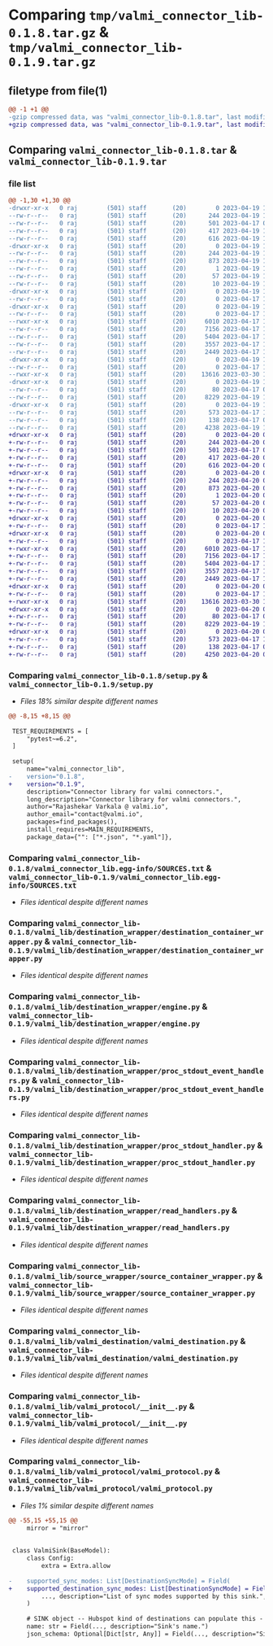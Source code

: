 # Comparing `tmp/valmi_connector_lib-0.1.8.tar.gz` & `tmp/valmi_connector_lib-0.1.9.tar.gz`

## filetype from file(1)

```diff
@@ -1 +1 @@
-gzip compressed data, was "valmi_connector_lib-0.1.8.tar", last modified: Wed Apr 19 16:32:40 2023, max compression
+gzip compressed data, was "valmi_connector_lib-0.1.9.tar", last modified: Thu Apr 20 08:00:22 2023, max compression
```

## Comparing `valmi_connector_lib-0.1.8.tar` & `valmi_connector_lib-0.1.9.tar`

### file list

```diff
@@ -1,30 +1,30 @@
-drwxr-xr-x   0 raj        (501) staff       (20)        0 2023-04-19 16:32:40.463301 valmi_connector_lib-0.1.8/
--rw-r--r--   0 raj        (501) staff       (20)      244 2023-04-19 16:32:40.463343 valmi_connector_lib-0.1.8/PKG-INFO
--rw-r--r--   0 raj        (501) staff       (20)      501 2023-04-17 08:03:07.000000 valmi_connector_lib-0.1.8/pyproject.toml
--rw-r--r--   0 raj        (501) staff       (20)      417 2023-04-19 16:32:40.463564 valmi_connector_lib-0.1.8/setup.cfg
--rw-r--r--   0 raj        (501) staff       (20)      616 2023-04-19 16:17:39.000000 valmi_connector_lib-0.1.8/setup.py
-drwxr-xr-x   0 raj        (501) staff       (20)        0 2023-04-19 16:32:40.460399 valmi_connector_lib-0.1.8/valmi_connector_lib.egg-info/
--rw-r--r--   0 raj        (501) staff       (20)      244 2023-04-19 16:32:40.000000 valmi_connector_lib-0.1.8/valmi_connector_lib.egg-info/PKG-INFO
--rw-r--r--   0 raj        (501) staff       (20)      873 2023-04-19 16:32:40.000000 valmi_connector_lib-0.1.8/valmi_connector_lib.egg-info/SOURCES.txt
--rw-r--r--   0 raj        (501) staff       (20)        1 2023-04-19 16:32:40.000000 valmi_connector_lib-0.1.8/valmi_connector_lib.egg-info/dependency_links.txt
--rw-r--r--   0 raj        (501) staff       (20)       57 2023-04-19 16:32:40.000000 valmi_connector_lib-0.1.8/valmi_connector_lib.egg-info/requires.txt
--rw-r--r--   0 raj        (501) staff       (20)       10 2023-04-19 16:32:40.000000 valmi_connector_lib-0.1.8/valmi_connector_lib.egg-info/top_level.txt
-drwxr-xr-x   0 raj        (501) staff       (20)        0 2023-04-19 16:32:40.460497 valmi_connector_lib-0.1.8/valmi_lib/
--rw-r--r--   0 raj        (501) staff       (20)        0 2023-04-17 11:13:32.000000 valmi_connector_lib-0.1.8/valmi_lib/__init__.py
-drwxr-xr-x   0 raj        (501) staff       (20)        0 2023-04-19 16:32:40.461655 valmi_connector_lib-0.1.8/valmi_lib/destination_wrapper/
--rw-r--r--   0 raj        (501) staff       (20)        0 2023-04-17 11:26:07.000000 valmi_connector_lib-0.1.8/valmi_lib/destination_wrapper/__init__.py
--rwxr-xr-x   0 raj        (501) staff       (20)     6010 2023-04-17 11:37:39.000000 valmi_connector_lib-0.1.8/valmi_lib/destination_wrapper/destination_container_wrapper.py
--rw-r--r--   0 raj        (501) staff       (20)     7156 2023-04-17 11:38:33.000000 valmi_connector_lib-0.1.8/valmi_lib/destination_wrapper/engine.py
--rw-r--r--   0 raj        (501) staff       (20)     5404 2023-04-17 11:38:11.000000 valmi_connector_lib-0.1.8/valmi_lib/destination_wrapper/proc_stdout_event_handlers.py
--rw-r--r--   0 raj        (501) staff       (20)     3557 2023-04-17 11:38:17.000000 valmi_connector_lib-0.1.8/valmi_lib/destination_wrapper/proc_stdout_handler.py
--rw-r--r--   0 raj        (501) staff       (20)     2449 2023-04-17 11:38:24.000000 valmi_connector_lib-0.1.8/valmi_lib/destination_wrapper/read_handlers.py
-drwxr-xr-x   0 raj        (501) staff       (20)        0 2023-04-19 16:32:40.461984 valmi_connector_lib-0.1.8/valmi_lib/source_wrapper/
--rw-r--r--   0 raj        (501) staff       (20)        0 2023-04-17 10:24:00.000000 valmi_connector_lib-0.1.8/valmi_lib/source_wrapper/__init__.py
--rwxr-xr-x   0 raj        (501) staff       (20)    13616 2023-03-30 16:20:11.000000 valmi_connector_lib-0.1.8/valmi_lib/source_wrapper/source_container_wrapper.py
-drwxr-xr-x   0 raj        (501) staff       (20)        0 2023-04-19 16:32:40.462469 valmi_connector_lib-0.1.8/valmi_lib/valmi_destination/
--rw-r--r--   0 raj        (501) staff       (20)       80 2023-04-17 07:57:27.000000 valmi_connector_lib-0.1.8/valmi_lib/valmi_destination/__init__.py
--rw-r--r--   0 raj        (501) staff       (20)     8229 2023-04-19 16:29:23.000000 valmi_connector_lib-0.1.8/valmi_lib/valmi_destination/valmi_destination.py
-drwxr-xr-x   0 raj        (501) staff       (20)        0 2023-04-19 16:32:40.463114 valmi_connector_lib-0.1.8/valmi_lib/valmi_protocol/
--rw-r--r--   0 raj        (501) staff       (20)      573 2023-04-17 12:17:20.000000 valmi_connector_lib-0.1.8/valmi_lib/valmi_protocol/__init__.py
--rw-r--r--   0 raj        (501) staff       (20)      138 2023-04-17 07:57:16.000000 valmi_connector_lib-0.1.8/valmi_lib/valmi_protocol/valmi_event.py
--rw-r--r--   0 raj        (501) staff       (20)     4238 2023-04-19 16:17:21.000000 valmi_connector_lib-0.1.8/valmi_lib/valmi_protocol/valmi_protocol.py
+drwxr-xr-x   0 raj        (501) staff       (20)        0 2023-04-20 08:00:22.546905 valmi_connector_lib-0.1.9/
+-rw-r--r--   0 raj        (501) staff       (20)      244 2023-04-20 08:00:22.546954 valmi_connector_lib-0.1.9/PKG-INFO
+-rw-r--r--   0 raj        (501) staff       (20)      501 2023-04-17 08:03:07.000000 valmi_connector_lib-0.1.9/pyproject.toml
+-rw-r--r--   0 raj        (501) staff       (20)      417 2023-04-20 08:00:22.547177 valmi_connector_lib-0.1.9/setup.cfg
+-rw-r--r--   0 raj        (501) staff       (20)      616 2023-04-20 08:00:10.000000 valmi_connector_lib-0.1.9/setup.py
+drwxr-xr-x   0 raj        (501) staff       (20)        0 2023-04-20 08:00:22.544036 valmi_connector_lib-0.1.9/valmi_connector_lib.egg-info/
+-rw-r--r--   0 raj        (501) staff       (20)      244 2023-04-20 08:00:22.000000 valmi_connector_lib-0.1.9/valmi_connector_lib.egg-info/PKG-INFO
+-rw-r--r--   0 raj        (501) staff       (20)      873 2023-04-20 08:00:22.000000 valmi_connector_lib-0.1.9/valmi_connector_lib.egg-info/SOURCES.txt
+-rw-r--r--   0 raj        (501) staff       (20)        1 2023-04-20 08:00:22.000000 valmi_connector_lib-0.1.9/valmi_connector_lib.egg-info/dependency_links.txt
+-rw-r--r--   0 raj        (501) staff       (20)       57 2023-04-20 08:00:22.000000 valmi_connector_lib-0.1.9/valmi_connector_lib.egg-info/requires.txt
+-rw-r--r--   0 raj        (501) staff       (20)       10 2023-04-20 08:00:22.000000 valmi_connector_lib-0.1.9/valmi_connector_lib.egg-info/top_level.txt
+drwxr-xr-x   0 raj        (501) staff       (20)        0 2023-04-20 08:00:22.544135 valmi_connector_lib-0.1.9/valmi_lib/
+-rw-r--r--   0 raj        (501) staff       (20)        0 2023-04-17 11:13:32.000000 valmi_connector_lib-0.1.9/valmi_lib/__init__.py
+drwxr-xr-x   0 raj        (501) staff       (20)        0 2023-04-20 08:00:22.545289 valmi_connector_lib-0.1.9/valmi_lib/destination_wrapper/
+-rw-r--r--   0 raj        (501) staff       (20)        0 2023-04-17 11:26:07.000000 valmi_connector_lib-0.1.9/valmi_lib/destination_wrapper/__init__.py
+-rwxr-xr-x   0 raj        (501) staff       (20)     6010 2023-04-17 11:37:39.000000 valmi_connector_lib-0.1.9/valmi_lib/destination_wrapper/destination_container_wrapper.py
+-rw-r--r--   0 raj        (501) staff       (20)     7156 2023-04-17 11:38:33.000000 valmi_connector_lib-0.1.9/valmi_lib/destination_wrapper/engine.py
+-rw-r--r--   0 raj        (501) staff       (20)     5404 2023-04-17 11:38:11.000000 valmi_connector_lib-0.1.9/valmi_lib/destination_wrapper/proc_stdout_event_handlers.py
+-rw-r--r--   0 raj        (501) staff       (20)     3557 2023-04-17 11:38:17.000000 valmi_connector_lib-0.1.9/valmi_lib/destination_wrapper/proc_stdout_handler.py
+-rw-r--r--   0 raj        (501) staff       (20)     2449 2023-04-17 11:38:24.000000 valmi_connector_lib-0.1.9/valmi_lib/destination_wrapper/read_handlers.py
+drwxr-xr-x   0 raj        (501) staff       (20)        0 2023-04-20 08:00:22.545601 valmi_connector_lib-0.1.9/valmi_lib/source_wrapper/
+-rw-r--r--   0 raj        (501) staff       (20)        0 2023-04-17 10:24:00.000000 valmi_connector_lib-0.1.9/valmi_lib/source_wrapper/__init__.py
+-rwxr-xr-x   0 raj        (501) staff       (20)    13616 2023-03-30 16:20:11.000000 valmi_connector_lib-0.1.9/valmi_lib/source_wrapper/source_container_wrapper.py
+drwxr-xr-x   0 raj        (501) staff       (20)        0 2023-04-20 08:00:22.546045 valmi_connector_lib-0.1.9/valmi_lib/valmi_destination/
+-rw-r--r--   0 raj        (501) staff       (20)       80 2023-04-17 07:57:27.000000 valmi_connector_lib-0.1.9/valmi_lib/valmi_destination/__init__.py
+-rw-r--r--   0 raj        (501) staff       (20)     8229 2023-04-19 16:29:23.000000 valmi_connector_lib-0.1.9/valmi_lib/valmi_destination/valmi_destination.py
+drwxr-xr-x   0 raj        (501) staff       (20)        0 2023-04-20 08:00:22.546702 valmi_connector_lib-0.1.9/valmi_lib/valmi_protocol/
+-rw-r--r--   0 raj        (501) staff       (20)      573 2023-04-17 12:17:20.000000 valmi_connector_lib-0.1.9/valmi_lib/valmi_protocol/__init__.py
+-rw-r--r--   0 raj        (501) staff       (20)      138 2023-04-17 07:57:16.000000 valmi_connector_lib-0.1.9/valmi_lib/valmi_protocol/valmi_event.py
+-rw-r--r--   0 raj        (501) staff       (20)     4250 2023-04-20 07:58:56.000000 valmi_connector_lib-0.1.9/valmi_lib/valmi_protocol/valmi_protocol.py
```

### Comparing `valmi_connector_lib-0.1.8/setup.py` & `valmi_connector_lib-0.1.9/setup.py`

 * *Files 18% similar despite different names*

```diff
@@ -8,15 +8,15 @@
 
 TEST_REQUIREMENTS = [
     "pytest~=6.2",
 ]
 
 setup(
     name="valmi_connector_lib",
-    version="0.1.8",
+    version="0.1.9",
     description="Connector library for valmi connectors.",
     long_description="Connector library for valmi connectors.",
     author="Rajashekar Varkala @ valmi.io",
     author_email="contact@valmi.io",
     packages=find_packages(),
     install_requires=MAIN_REQUIREMENTS,
     package_data={"": ["*.json", "*.yaml"]},
```

### Comparing `valmi_connector_lib-0.1.8/valmi_connector_lib.egg-info/SOURCES.txt` & `valmi_connector_lib-0.1.9/valmi_connector_lib.egg-info/SOURCES.txt`

 * *Files identical despite different names*

### Comparing `valmi_connector_lib-0.1.8/valmi_lib/destination_wrapper/destination_container_wrapper.py` & `valmi_connector_lib-0.1.9/valmi_lib/destination_wrapper/destination_container_wrapper.py`

 * *Files identical despite different names*

### Comparing `valmi_connector_lib-0.1.8/valmi_lib/destination_wrapper/engine.py` & `valmi_connector_lib-0.1.9/valmi_lib/destination_wrapper/engine.py`

 * *Files identical despite different names*

### Comparing `valmi_connector_lib-0.1.8/valmi_lib/destination_wrapper/proc_stdout_event_handlers.py` & `valmi_connector_lib-0.1.9/valmi_lib/destination_wrapper/proc_stdout_event_handlers.py`

 * *Files identical despite different names*

### Comparing `valmi_connector_lib-0.1.8/valmi_lib/destination_wrapper/proc_stdout_handler.py` & `valmi_connector_lib-0.1.9/valmi_lib/destination_wrapper/proc_stdout_handler.py`

 * *Files identical despite different names*

### Comparing `valmi_connector_lib-0.1.8/valmi_lib/destination_wrapper/read_handlers.py` & `valmi_connector_lib-0.1.9/valmi_lib/destination_wrapper/read_handlers.py`

 * *Files identical despite different names*

### Comparing `valmi_connector_lib-0.1.8/valmi_lib/source_wrapper/source_container_wrapper.py` & `valmi_connector_lib-0.1.9/valmi_lib/source_wrapper/source_container_wrapper.py`

 * *Files identical despite different names*

### Comparing `valmi_connector_lib-0.1.8/valmi_lib/valmi_destination/valmi_destination.py` & `valmi_connector_lib-0.1.9/valmi_lib/valmi_destination/valmi_destination.py`

 * *Files identical despite different names*

### Comparing `valmi_connector_lib-0.1.8/valmi_lib/valmi_protocol/__init__.py` & `valmi_connector_lib-0.1.9/valmi_lib/valmi_protocol/__init__.py`

 * *Files identical despite different names*

### Comparing `valmi_connector_lib-0.1.8/valmi_lib/valmi_protocol/valmi_protocol.py` & `valmi_connector_lib-0.1.9/valmi_lib/valmi_protocol/valmi_protocol.py`

 * *Files 1% similar despite different names*

```diff
@@ -55,15 +55,15 @@
     mirror = "mirror"
 
 
 class ValmiSink(BaseModel):
     class Config:
         extra = Extra.allow
 
-    supported_sync_modes: List[DestinationSyncMode] = Field(
+    supported_destination_sync_modes: List[DestinationSyncMode] = Field(
         ..., description="List of sync modes supported by this sink.", min_items=1
     )
 
     # SINK object -- Hubspot kind of destinations can populate this - Webhooks are empty
     name: str = Field(..., description="Sink's name.")
     json_schema: Optional[Dict[str, Any]] = Field(..., description="Sink schema using Json Schema specs.")
```

